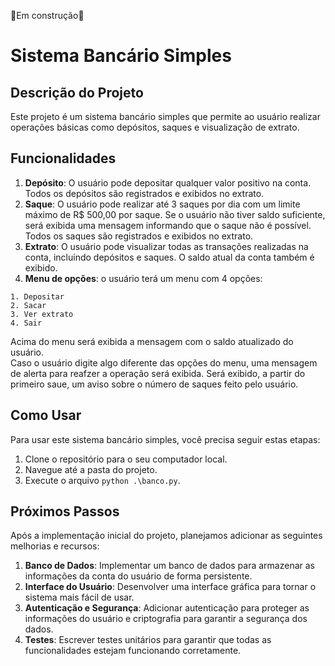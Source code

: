 🚧Em construção🚧 

# Sistema Bancário Simples

## Descrição do Projeto
Este projeto é um sistema bancário simples que permite ao usuário realizar operações básicas como depósitos, saques e visualização de extrato.

## Funcionalidades
1. **Depósito**: O usuário pode depositar qualquer valor positivo na conta. Todos os depósitos são registrados e exibidos no extrato.
2. **Saque**: O usuário pode realizar até 3 saques por dia com um limite máximo de R$ 500,00 por saque. Se o usuário não tiver saldo suficiente, será exibida uma mensagem informando que o saque não é possível. Todos os saques são registrados e exibidos no extrato.
3. **Extrato**: O usuário pode visualizar todas as transações realizadas na conta, incluindo depósitos e saques. O saldo atual da conta também é exibido.
4. **Menu de opções**: o usuário terá um menu com 4 opções:
```
1. Depositar
2. Sacar
3. Ver extrato
4. Sair
```
Acima do menu será exibida a mensagem com o saldo atualizado do usuário. <br>
Caso o usuário digite algo diferente das opções do menu, uma mensagem de alerta para reafzer a operação será exibida.
Será exibido, a partir do primeiro saue, um aviso sobre o número de saques feito pelo usuário.


## Como Usar
Para usar este sistema bancário simples, você precisa seguir estas etapas:
1. Clone o repositório para o seu computador local.
2. Navegue até a pasta do projeto.
3. Execute o arquivo `python .\banco.py`.

## Próximos Passos
Após a implementação inicial do projeto, planejamos adicionar as seguintes melhorias e recursos:

1. **Banco de Dados**: Implementar um banco de dados para armazenar as informações da conta do usuário de forma persistente.
2. **Interface do Usuário**: Desenvolver uma interface gráfica para tornar o sistema mais fácil de usar.
3. **Autenticação e Segurança**: Adicionar autenticação para proteger as informações do usuário e criptografia para garantir a segurança dos dados.
4. **Testes**: Escrever testes unitários para garantir que todas as funcionalidades estejam funcionando corretamente.
